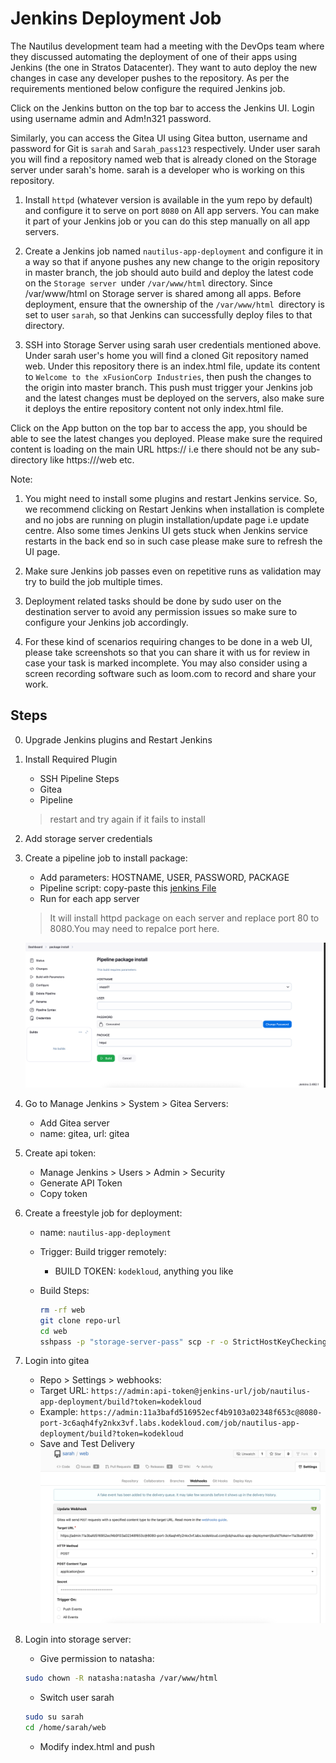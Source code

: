 # Jenkins Deployment Job

The Nautilus development team had a meeting with the DevOps team where they discussed automating the deployment of one of their apps using Jenkins (the one in Stratos Datacenter). They want to auto deploy the new changes in case any developer pushes to the repository. As per the requirements mentioned below configure the required Jenkins job.

Click on the Jenkins button on the top bar to access the Jenkins UI. Login using username admin and Adm!n321 password.

Similarly, you can access the Gitea UI using Gitea button, username and password for Git is `sarah` and `Sarah_pass123` respectively. Under user sarah you will find a repository named web that is already cloned on the Storage server under sarah's home. sarah is a developer who is working on this repository.

1. Install `httpd` (whatever version is available in the yum repo by default) and configure it to serve on port `8080` on All app servers. You can make it part of your Jenkins job or you can do this step manually on all app servers.

2. Create a Jenkins job named `nautilus-app-deployment` and configure it in a way so that if anyone pushes any new change to the origin repository in master branch, the job should auto build and deploy the latest code on the `Storage server `under `/var/www/html` directory. Since /var/www/html on Storage server is shared among all apps.
Before deployment, ensure that the ownership of the `/var/www/html `directory is set to user `sarah`, so that Jenkins can successfully deploy files to that directory.

3. SSH into Storage Server using sarah user credentials mentioned above. Under sarah user's home you will find a cloned Git repository named web. Under this repository there is an index.html file, update its content to `Welcome to the xFusionCorp Industries`, then push the changes to the origin into master branch. This push must trigger your Jenkins job and the latest changes must be deployed on the servers, also make sure it deploys the entire repository content not only index.html file.

Click on the App button on the top bar to access the app, you should be able to see the latest changes you deployed. Please make sure the required content is loading on the main URL https://<LBR-URL> i.e there should not be any sub-directory like https://<LBR-URL>/web etc.

Note:

1. You might need to install some plugins and restart Jenkins service. So, we recommend clicking on Restart Jenkins when installation is complete and no jobs are running on plugin installation/update page i.e update centre. Also some times Jenkins UI gets stuck when Jenkins service restarts in the back end so in such case please make sure to refresh the UI page.

2. Make sure Jenkins job passes even on repetitive runs as validation may try to build the job multiple times.

3. Deployment related tasks should be done by sudo user on the destination server to avoid any permission issues so make sure to configure your Jenkins job accordingly.

4. For these kind of scenarios requiring changes to be done in a web UI, please take screenshots so that you can share it with us for review in case your task is marked incomplete. You may also consider using a screen recording software such as loom.com to record and share your work.

## Steps

0. Upgrade Jenkins plugins and Restart Jenkins
1. Install Required Plugin
    - SSH Pipeline Steps
    - Gitea
    - Pipeline

    > restart and try again if it fails to install

2. Add storage server credentials
3. Create a pipeline job to install package:
    - Add parameters: HOSTNAME, USER, PASSWORD, PACKAGE
    - Pipeline script: copy-paste this [jenkins File](../files/jenkins_httpd_installation_job.jenkinsfile)
    - Run for each app server

    > It will install httpd package on each server and replace port 80 to 8080.You may need to repalce port here.

    ![httpd](../screenshots/jenkins_httpd_installation_job.png)

4. Go to Manage Jenkins > System > Gitea Servers:
    - Add Gitea server
    - name: gitea, url: gitea
5. Create api token:
    - Manage Jenkins > Users > Admin > Security
    - Generate API Token
    - Copy token

6. Create a freestyle job for deployment:
    - name: `nautilus-app-deployment`
    - Trigger: Build trigger remotely:
        - BUILD TOKEN: `kodekloud`, anything you like
    - Build Steps:

        ```sh
        rm -rf web
        git clone repo-url 
        cd web
        sshpass -p "storage-server-pass" scp -r -o StrictHostKeyChecking=no ./* natasha@ststor01:/var/www/html
        ```

7. Login into gitea

    - Repo > Settings > webhooks:
    - Target URL: `https://admin:api-token@jenkins-url/job/nautilus-app-deployment/build?token=kodekloud`
    - Example: `https://admin:11a3bafd516952ecf4b9103a02348f653c@8080-port-3c6aqh4fy2nkx3vf.labs.kodekloud.com/job/nautilus-app-deployment/build?token=kodekloud`
    - Save and Test Delivery
    ![gitea](../screenshots/jenkins-gitea-webhook.png)
8. Login into storage server:
    - Give permission to natasha:

    ```sh
    sudo chown -R natasha:natasha /var/www/html
    ```

    - Switch user sarah

    ```sh
    sudo su sarah
    cd /home/sarah/web
    ```

    - Modify index.html and push
